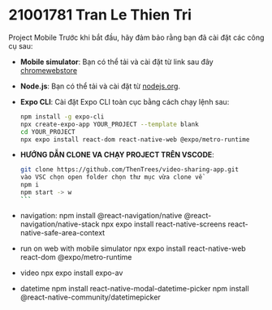 # 21001781 Tran Le Thien Tri

Project Mobile
Trước khi bắt đầu, hãy đảm bảo rằng bạn đã cài đặt các công cụ sau:

-   **Mobile simulator**: Bạn có thể tải và cài đặt từ link sau đây [chromewebstore](https://chromewebstore.google.com/detail/mobile-simulator-responsi/ckejmhbmlajgoklhgbapkiccekfoccmk)
-   **Node.js**: Bạn có thể tải và cài đặt từ [nodejs.org](https://nodejs.org/).
-   **Expo CLI**: Cài đặt Expo CLI toàn cục bằng cách chạy lệnh sau:

    ```bash
    npm install -g expo-cli
    npx create-expo-app YOUR_PROJECT --template blank
    cd YOUR_PROJECT
    npx expo install react-dom react-native-web @expo/metro-runtime

    ```

-   **HƯỚNG DẪN CLONE VA CHẠY PROJECT TRÊN VSCODE**:

    ````bash
    git clone https://github.com/ThenTrees/video-sharing-app.git
    vào VSC chọn open folder chọn thư mục vừa clone về
    npm i
    npm start -> w
    ```
    ````

-   navigation:
    npm install @react-navigation/native @react-navigation/native-stack
    npx expo install react-native-screens react-native-safe-area-context
-   run on web with mobile simulator
    npx expo install react-native-web react-dom @expo/metro-runtime
-   video
    npx expo install expo-av
-   datetime
    npm install react-native-modal-datetime-picker
    npm install @react-native-community/datetimepicker
